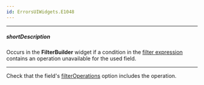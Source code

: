 ```yaml
---
id: ErrorsUIWidgets.E1048
---
```

---
##### shortDescription
Occurs in the **FilterBuilder** widget if a condition in the [filter expression](/api-reference/10%20UI%20Widgets/dxFilterBuilder/1%20Configuration/value.md '/Documentation/ApiReference/UI_Widgets/dxFilterBuilder/Configuration/#value') contains an operation unavailable for the used field.

---
Check that the field's [filterOperations](/api-reference/_hidden/dxFilterBuilderField/filterOperations.md '/Documentation/ApiReference/UI_Widgets/dxFilterBuilder/Configuration/fields/#filterOperations') option includes the operation.